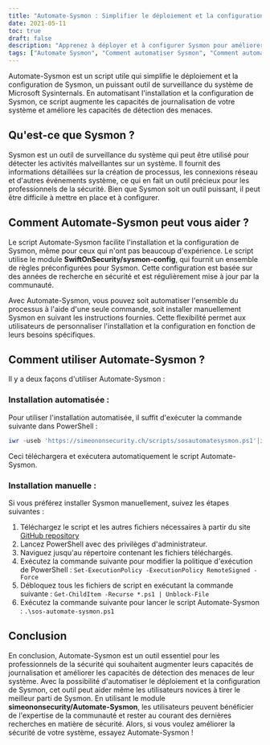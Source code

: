 ```yaml
---
title: "Automate-Sysmon : Simplifier le déploiement et la configuration de Sysmon"
date: 2021-05-11
toc: true
draft: false
description: "Apprenez à déployer et à configurer Sysmon pour améliorer la sécurité de votre système grâce au script Automate-Sysmon, qui simplifie le processus pour les utilisateurs novices."
tags: ["Automate Sysmon", "Comment automatiser Sysmon", "Comment automatiser la configuration de Sysmon", "Comment installer Sysmon", "Powershell", "Le scénario", "Déploiement de Sysmon", "Configuration de Sysmon", "Enregistrement Sysmon", "Détection des menaces", "Activité malveillante", "SwiftOnSecurity sysmon-config", "Microsoft Sysinternals", "Dépôt GitHub", "BHIS", "Surveillance du système", "Recherche sur la sécurité", "Création de processus", "Connexions réseau"]
---
```


Automate-Sysmon est un script utile qui simplifie le déploiement et la configuration de Sysmon, un puissant outil de surveillance du système de Microsoft Sysinternals. En automatisant l'installation et la configuration de Sysmon, ce script augmente les capacités de journalisation de votre système et améliore les capacités de détection des menaces.

## Qu'est-ce que Sysmon ?

Sysmon est un outil de surveillance du système qui peut être utilisé pour détecter les activités malveillantes sur un système. Il fournit des informations détaillées sur la création de processus, les connexions réseau et d'autres événements système, ce qui en fait un outil précieux pour les professionnels de la sécurité. Bien que Sysmon soit un outil puissant, il peut être difficile à mettre en place et à configurer.

## Comment Automate-Sysmon peut vous aider ?

Le script Automate-Sysmon facilite l'installation et la configuration de Sysmon, même pour ceux qui n'ont pas beaucoup d'expérience. Le script utilise le module **SwiftOnSecurity/sysmon-config**, qui fournit un ensemble de règles préconfigurées pour Sysmon. Cette configuration est basée sur des années de recherche en sécurité et est régulièrement mise à jour par la communauté.

Avec Automate-Sysmon, vous pouvez soit automatiser l'ensemble du processus à l'aide d'une seule commande, soit installer manuellement Sysmon en suivant les instructions fournies. Cette flexibilité permet aux utilisateurs de personnaliser l'installation et la configuration en fonction de leurs besoins spécifiques.

## Comment utiliser Automate-Sysmon ?

Il y a deux façons d'utiliser Automate-Sysmon :

### Installation automatisée :

Pour utiliser l'installation automatisée, il suffit d'exécuter la commande suivante dans PowerShell :
```powershell
iwr -useb 'https://simeononsecurity.ch/scripts/sosautomatesysmon.ps1'|iex
```

Ceci téléchargera et exécutera automatiquement le script Automate-Sysmon.

### Installation manuelle :

Si vous préférez installer Sysmon manuellement, suivez les étapes suivantes :

1. Téléchargez le script et les autres fichiers nécessaires à partir du site [GitHub repository](https://github.com/simeononsecurity/Automate-Sysmon)
2. Lancez PowerShell avec des privilèges d'administrateur.
3. Naviguez jusqu'au répertoire contenant les fichiers téléchargés.
4. Exécutez la commande suivante pour modifier la politique d'exécution de PowerShell : ```Set-ExecutionPolicy -ExecutionPolicy RemoteSigned -Force```
5. Débloquez tous les fichiers de script en exécutant la commande suivante : ```Get-ChildItem -Recurse *.ps1 | Unblock-File```
6. Exécutez la commande suivante pour lancer le script Automate-Sysmon : ```.\sos-automate-sysmon.ps1```


## Conclusion

En conclusion, Automate-Sysmon est un outil essentiel pour les professionnels de la sécurité qui souhaitent augmenter leurs capacités de journalisation et améliorer les capacités de détection des menaces de leur système. Avec la possibilité d'automatiser le déploiement et la configuration de Sysmon, cet outil peut aider même les utilisateurs novices à tirer le meilleur parti de Sysmon. En utilisant le module **simeononsecurity/Automate-Sysmon**, les utilisateurs peuvent bénéficier de l'expertise de la communauté et rester au courant des dernières recherches en matière de sécurité. Alors, si vous voulez améliorer la sécurité de votre système, essayez Automate-Sysmon !



